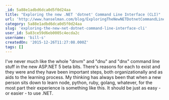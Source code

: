 ```yaml
---
_id: 5a88e1adbd6dca0d5f0d24aa
title: "Exploring the new .NET 'dotnet' Command Line Interface (CLI)"
url: 'http://www.hanselman.com/blog/ExploringTheNewNETDotnetCommandLineInterfaceCLI.aspx'
category: 5a88e1adbd6dca0d5f0d24aa
slug: 'exploring-the-new-net-dotnet-command-line-interface-cli'
user_id: 5a83ce59d6eb0005c4ecda2c
username: 'bill-s'
createdOn: '2015-12-26T11:27:08.000Z'
tags: []
---
```


I've never much like the whole "dnvm" and "dnu" and "dnx" command line stuff in the new ASP.NET 5 beta bits. There's reasons for each to exist and they were and they have been important steps, both organizationally and as aids to the learning process. My thinking has always been that when a new person sits down to learn node, python, ruby, golang, whatever, for the most part their experience is something like this. It should be just as easy - or easier - to use .NET.
